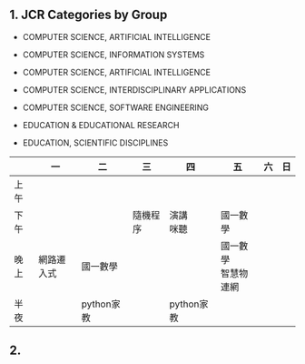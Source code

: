 ## 1. JCR Categories by Group

-   COMPUTER SCIENCE, ARTIFICIAL INTELLIGENCE
-   COMPUTER SCIENCE, INFORMATION SYSTEMS
-   COMPUTER SCIENCE, ARTIFICIAL INTELLIGENCE
-   COMPUTER SCIENCE, INTERDISCIPLINARY APPLICATIONS
-   COMPUTER SCIENCE, SOFTWARE ENGINEERING

-   EDUCATION & EDUCATIONAL RESEARCH
-   EDUCATION, SCIENTIFIC DISCIPLINES






|     | 一     | 二        | 三    | 四        | 五             | 六   | 日   |
| --- | ----- | -------- | ---- | -------- | ------------- | --- | --- |
| 上午  |       |          |      |          |               |     |     |
| 下午  |       |          | 隨機程序 | 演講<br>咪聽 | 國一數學          |     |     |
| 晚上  | 網路遷入式 | 國一數學     |      |          | 國一數學<br>智慧物連網 |     |     |
| 半夜  |       | python家教 |      | python家教 |               |     |     |


## 2. 